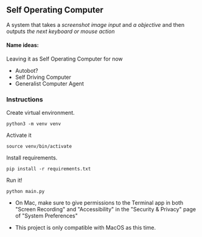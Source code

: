 ## Self Operating Computer
A system that takes a *screenshot image input* and *a objective* and then outputs *the next keyboard or mouse action*

#### Name ideas:
Leaving it as Self Operating Computer for now
- Autobot? 
- Self Driving Computer
- Generalist Computer Agent

### Instructions
Create virtual environment. 
```
python3 -m venv venv
```
Activate it
```
source venv/bin/activate
```
Install requirements. 
```
pip install -r requirements.txt
```
Run it!
```
python main.py
```

- On Mac, make sure to give permissions to the Terminal app in both "Screen Recording" and "Accessibility" in the "Security & Privacy" page of "System Preferences"

- This project is only compatible with MacOS as this time. 